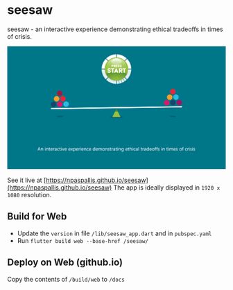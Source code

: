 # seesaw
seesaw - an interactive experience demonstrating ethical tradeoffs in times of crisis.

![seesaw](seesaw.png)

See it live at [https://npaspallis.github.io/seesaw](https://npaspallis.github.io/seesaw)
The app is ideally displayed in `1920 x 1080` resolution.

## Build for Web

* Update the `version` in file `/lib/seesaw_app.dart` and in `pubspec.yaml`
* Run `flutter build web --base-href /seesaw/`

## Deploy on Web (github.io)

Copy the contents of `/build/web` to `/docs`